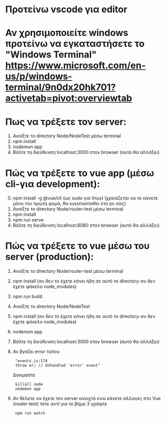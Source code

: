 # Προτείνω vscode για editor
# Αν χρησιμοποιείτε windows προτείνω να εγκαταστήσετε το "Windows Terminal" https://www.microsoft.com/en-us/p/windows-terminal/9n0dx20hk701?activetab=pivot:overviewtab


# Πως να τρέξετε τον server: 

1. Ανοίξτε το directory Node/NodeTest μέσω terminal 
2. npm install
3. nodemon app
4. Βάλτε τη διεύθυνση localhost:3000 στον browser (αυτό θα αλλάξει)

# Πώς να τρέξετε το vue app (μέσω cli-για development):

0. npm install -g @vue/cli (ως sudo για linux) (χρειάζεται να το κάνετε μόνο την πρώτη φορά, θα εγκατασταθεί στο pc σας)
1. Ανοίξτε το directory Node/router-test μέσω terminal
2. npm install
3. npm run serve
4. Βάλτε τη διεύθυνση localhost:8080 στον browser (αυτό θα αλλάξει)

# Πώς να τρέξετε το vue μέσω του server (production):
 
1. Ανοίξτε το directory Node/router-test μέσω terminal 
2. npm install (αν δεν το έχετε κάνει ήδη σε αυτό το directory-αν δεν έχετε φάκελο node_modules)
3. npm run build
4. Ανοίξτε το directory Node/NodeTest
5. npm install (αν δεν το έχετε κάνει ήδη σε αυτό το directory-αν δεν έχετε φάκελο node_modules)
6. nodemon app
7. Βάλτε τη διεύθυνση localhost:3000 στον browser (αυτό θα αλλάξει)
8. Αν βγάζει error τύπου 
    
        "events.js:174
        throw er; // Unhandled 'error' event"
    
    Δοκιμάστε 

        killall node
        nodemon app

9. Αν θέλετε να έχετε τον server ανοιχτό ενώ κάνετε αλλαγές στο Vue (router-test) τότε αντί για το βήμα 3 γράψτε

        npm run watch
